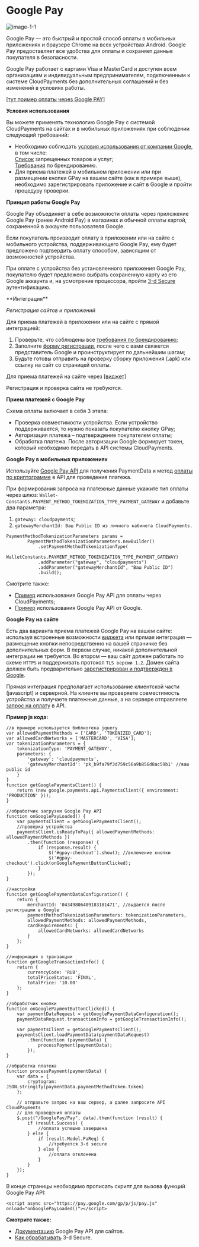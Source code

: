 # Google Pay  

![image-1-1](images/image-1-1.png)

Google Pay — это быстрый и простой способ оплаты в мобильных приложениях и браузере Chrome на всех устройствах Android. Google Pay предоставляет все удобства для оплаты и сохраняет данные покупателя в безопасности.

Google Pay работает с картами Visa и MasterCard и доступен всем организациям и индивидуальным предпринимателям, подключенным к системе CloudPayments без дополнительных соглашений и без изменений в условиях работы.

[[тут пример оплаты через Google PAY]]()

**Условия использования**

Вы можете применять технологию Google Pay с системой CloudPayments на сайтах и в мобильных приложениях при соблюдении следующий требований:

* Необходимо соблюдать [условия использования от компании Google](https://payments.developers.google.com/terms/sellertos), в том числе:
  <br>[Список](https://payments.developers.google.com/terms/aup) запрещенных товаров и услуг;
  <br>[Требования](https://developers.google.com/pay/api/brand-guidelines) по брендированию.
* Для приема платежей в мобильном приложении или при размещении кнопки GPay на вашем сайте (как в примере выше), необходимо зарегистрировать приложение и сайт в Google и пройти процедуру проверки.

**Принцип работы Google Pay**

Google Pay объединяет в себе возможности оплаты через приложение Google Pay (ранее Android Pay) в магазинах и обычной оплаты картой, сохраненной в аккаунте пользователя Google.

Если покупатель производит оплату в приложении или на сайте с мобильного устройства, поддерживающего Google Pay, ему будет предложено подтвердить оплату способом, зависящим от возможностей устройства.

При оплате с устройства без установленного приложения Google Pay, покупателю будет предложено выбрать сохраненную карту из его Google аккаунта и, на усмотрение процессора, пройти [3-d Secure](#3-d-secure) аутентификацию.


<div id="integraciya"></div>
**Интеграция**

_Регистрация сайтов и приложений_

Для приема платежей в приложении или на сайте с прямой интеграцией:

1. Проверьте, что соблюдены все [требования по брендированию](https://developers.google.com/pay/api/brand-guidelines);
2. Заполните [форму регистрации](https://services.google.com/fb/forms/googlepayAPIenable/), после чего с вами свяжется представитель Google и проинструктирует по дальнейшим шагам;
3. Будьте готовы отправить на проверку сборку приложения (.apk) или ссылку на сайт со страницей оплаты.

Для приема платежей на сайте через [[виджет]](#platezhnyy-vidzhet)

<aside class="notice">Регистрация и проверка сайта не требуются.</aside>

**Прием платежей с Google Pay**

Схема оплаты включает в себя 3 этапа:

* Проверка совместимости устройства. Если устройство поддерживается, то нужно показать покупателю кнопку GPay;  
* Авторизация платежа – подтверждение покупателем оплаты;  
* Обработка платежа. После авторизации Google формирует токен, который необходимо передать в API системы CloudPayments.  

**Google Pay в мобильных приложениях**

Используйте [Google Pay API](https://developers.google.com/pay/api/setup) для получения PaymentData и метод [оплаты по криптограмме](#oplata-po-kriptogramme) в API для проведения платежа.

При формирования запроса на платежные данные укажите тип оплаты через шлюз:
`Wallet-Constants.PAYMENT_METHOD_TOKENIZATION_TYPE_PAYMENT_GATEWAY`
и добавьте два параметра:

1. `gateway: cloudpayments`;
2. `gatewayMerchantId: Ваш Public ID из личного кабинета CloudPayments.`

```shell
PaymentMethodTokenizationParameters params =
        PaymentMethodTokenizationParameters.newBuilder()
            .setPaymentMethodTokenizationType(
                WalletConstants.PAYMENT_METHOD_TOKENIZATION_TYPE_PAYMENT_GATEWAY)
            .addParameter("gateway", "cloudpayments")
            .addParameter("gatewayMerchantId", "Ваш Public ID")
            .build();
```

Смотрите также:

* [Пример](https://github.com/cloudpayments/CloudPayments_AndroidCheckout) использования Google Pay API для оплаты через CloudPayments;
* [Пример](https://github.com/google-pay/android-quickstart) использования Google Pay API от Google.

**Google Pay на сайте**

Есть два варианта приема платежей Google Pay на вашем сайте: используя встроенные возможности [виджета](#platezhnyy-vidzhet) или прямая интеграция — размещение кнопки непосредственно на вашей страничке без дополнительных форм. В первом случае, никакой дополнительной интеграции не требуется. Во втором — ваш сайт должен работать по схеме `HTTPS` и поддерживать протокол `TLS версии 1.2`. Домен сайта должен быть предварительно [зарегистрирован и подтвержден в Google](#integraciya).

Прямая интеграция предполагает использование клиентской части (javascript) и серверной. На клиенте вы проверяете совместимость устройства и получаете платежные данные, а на сервере отправляете [запрос на оплату](#oplata-po-kriptogramme) в API.

**Пример js кода:**

```shell
//в примере используется библиотека jquery
var allowedPaymentMethods = ['CARD', 'TOKENIZED_CARD'];
var allowedCardNetworks = ['MASTERCARD', 'VISA']; 
var tokenizationParameters = {
    tokenizationType: 'PAYMENT_GATEWAY',
    parameters: {
        'gateway': 'cloudpayments',
        'gatewayMerchantId': 'pk_b9fa79f3d759c56a9b856d8ac59b1' //ваш public id
    }
}
function getGooglePaymentsClient() {
    return (new google.payments.api.PaymentsClient({ environment: 'PRODUCTION' }));
}

//обработчик загрузки Google Pay API
function onGooglePayLoaded() {
    var paymentsClient = getGooglePaymentsClient();
    //проверка устройства
    paymentsClient.isReadyToPay({ allowedPaymentMethods: allowedPaymentMethods })
        .then(function (response) {
            if (response.result) {
                $('#gpay-checkout').show(); //включение кнопки
                $('#gpay-checkout').click(onGooglePaymentButtonClicked);
            }
        });
}

//настройки
function getGooglePaymentDataConfiguration() {
    return {
        merchantId: '04349806409183181471', //выдается после регистрации в Google
        paymentMethodTokenizationParameters: tokenizationParameters,
        allowedPaymentMethods: allowedPaymentMethods,
        cardRequirements: {
            allowedCardNetworks: allowedCardNetworks
        }
    };
}

//информация о транзакции
function getGoogleTransactionInfo() {
    return {
        currencyCode: 'RUB',
        totalPriceStatus: 'FINAL',
        totalPrice: '10.00'
    };
}

//обработчик кнопки
function onGooglePaymentButtonClicked() {
    var paymentDataRequest = getGooglePaymentDataConfiguration();
    paymentDataRequest.transactionInfo = getGoogleTransactionInfo();

    var paymentsClient = getGooglePaymentsClient();
    paymentsClient.loadPaymentData(paymentDataRequest)
        .then(function (paymentData) {
            processPayment(paymentData);
        });
}            

//обработка платежа
function processPayment(paymentData) {
    var data = {
        cryptogram: JSON.stringify(paymentData.paymentMethodToken.token)
    };

    // отправьте запрос на ваш сервер, а далее запросите API CloudPayments
    // для проведения оплаты 
    $.post("/GooglePay/Pay", data).then(function (result) {
        if (result.Success) {
            //оплата успешно завершена
        } else {
            if (result.Model.PaReq) { 
                //требуется 3-d secure
            } else {
                //оплата отклонена
            }
        }
    });
}
```

В конце страницы необходимо прописать скрипт для вызова функций Google Pay API:

```shell
<script async src="https://pay.google.com/gp/p/js/pay.js" onload="onGooglePayLoaded()"></script>
```

**Смотрите также:**

* [Документацию](https://developers.google.com/pay/api/web/setup) Google Pay API для сайтов.
* [Как обрабатывать](#obrabotka-3-d-secure) 3-d Secure.





